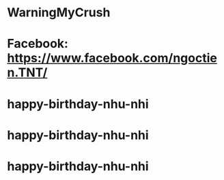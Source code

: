 # WarningMyCrush
# Facebook: https://www.facebook.com/ngoctien.TNT/
# happy-birthday-nhu-nhi
# happy-birthday-nhu-nhi
# happy-birthday-nhu-nhi
